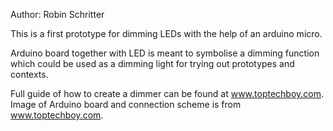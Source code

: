 Author: Robin Schritter

This is a first prototype for dimming LEDs with the help of an arduino micro.

Arduino board together with LED is meant to symbolise a dimming function which could be used as a dimming light for trying out prototypes and contexts.

Full guide of how to create a dimmer can be found at www.toptechboy.com.
Image of Arduino board and connection scheme is from www.toptechboy.com.

